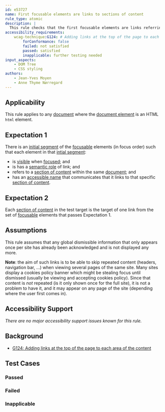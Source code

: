 ```yaml
---
id: e53727
name: First focusable elements are links to sections of content
rule_type: atomic
description: |
  This rule checks that the first focusable elements are links referring to elements on the same page
accessibility_requirements:
	wcag-technique:G124: # Adding links at the top of the page to each area of the content
		forConformance: false
		failed: not satisfied
		passed: satisfied
		inapplicable: further testing needed
input_aspects:
	- DOM Tree
	- CSS styling
authors:
	- Jean-Yves Moyen
	- Anne Thyme Nørregard
---
```


## Applicability

This rule applies to any [document](#https://www.w3.org/TR/dom/#concept-document) where the [document element](#https://www.w3.org/TR/dom/#document-element) is an HTML `html` element.

## Expectation 1

There is an [initial segment](#initial-segment) of the [focusable](#focusable) elements (in focus order) such that each element in that [intial segment](#initial-segment):
- is [visible](#visible) when [focused](#focused); and
- is has a [semantic role](#semantic-role) of link; and
- refers to a [section of content](#section-of-content) within the same [document](https://www.w3.org/TR/dom/#concept-document); and
- has an [accessible name](#accessible-name) that communicates that it links to that specific [section of content](#section-of-content).

## Expectation 2

Each [section of content](#section-of-content) in the test target is the target of one link from the set of [focusable](#focusable) elements that passes Expectation 1.

## Assumptions

This rule assumes that any global dismissible information that only appears once per site has already been acknowledged and is not displayed any more.

**Note**: the aim of such links is to be able to skip repeated content (headers, navigation bar, ...) when viewing several pages of the same site. Many sites display a cookies policy banner which might be stealing focus until dismissed (usually be viewing and accepting cookies policy). Since that content is *not* repeated (is it only shown once for the full site), it is not a problem to have it, and it may appear on any page of the site (depending where the user first comes in).

## Accessibility Support

_There are no major accessibility support issues known for this rule._

## Background

- [G124: Adding links at the top of the page to each area of the content](https://www.w3.org/WAI/WCAG21/Techniques/general/G124)

## Test Cases

### Passed

### Failed

### Inapplicable
